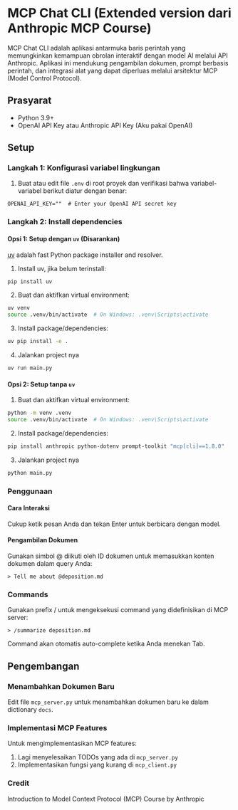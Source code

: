 # MCP Chat CLI (Extended version dari Anthropic MCP Course)

MCP Chat CLI adalah aplikasi antarmuka baris perintah yang memungkinkan kemampuan obrolan interaktif dengan model AI melalui API Anthropic. Aplikasi ini mendukung pengambilan dokumen, prompt berbasis perintah, dan integrasi alat yang dapat diperluas melalui arsitektur MCP (Model Control Protocol).

## Prasyarat

- Python 3.9+
- OpenAI API Key atau Anthropic API Key (Aku pakai OpenAI)

## Setup

### Langkah 1: Konfigurasi variabel lingkungan

1. Buat atau edit file `.env` di root proyek dan verifikasi bahwa variabel-variabel berikut diatur dengan benar:

```
OPENAI_API_KEY=""  # Enter your OpenAI API secret key
```

### Langkah 2: Install dependencies

#### Opsi 1: Setup dengan `uv` (Disarankan)

[uv](https://github.com/astral-sh/uv) adalah fast Python package installer and resolver.

1. Install uv, jika belum terinstall:

```bash
pip install uv
```

2. Buat dan aktifkan virtual environment:

```bash
uv venv
source .venv/bin/activate  # On Windows: .venv\Scripts\activate
```

3. Install package/dependencies:

```bash
uv pip install -e .
```

4. Jalankan project nya

```bash
uv run main.py
```

#### Opsi 2: Setup tanpa `uv`

1. Buat dan aktifkan virtual environment:

```bash
python -m venv .venv
source .venv/bin/activate  # On Windows: .venv\Scripts\activate
```

2. Install package/dependencies:

```bash
pip install anthropic python-dotenv prompt-toolkit "mcp[cli]==1.8.0"
```

3. Jalankan project nya

```bash
python main.py
```

### Penggunaan

#### Cara Interaksi

Cukup ketik pesan Anda dan tekan Enter untuk berbicara dengan model.

#### Pengambilan Dokumen

Gunakan simbol @ diikuti oleh ID dokumen untuk memasukkan konten dokumen dalam query Anda:

```
> Tell me about @deposition.md
```

### Commands

Gunakan prefix / untuk mengeksekusi command yang didefinisikan di MCP server:

```
> /summarize deposition.md
```

Command akan otomatis auto-complete ketika Anda menekan Tab.

## Pengembangan

### Menambahkan Dokumen Baru

Edit file `mcp_server.py` untuk menambahkan dokumen baru ke dalam dictionary `docs`.

### Implementasi MCP Features

Untuk mengimplementasikan MCP features:

1. Lagi menyelesaikan TODOs yang ada di `mcp_server.py`
2. Implementasikan fungsi yang kurang di `mcp_client.py`

### Credit
Introduction to Model Context Protocol (MCP) Course by Anthropic